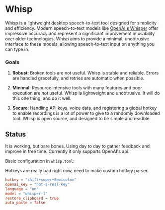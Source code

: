 # Whisp

Whisp is a lightweight desktop speech-to-text tool designed for simplicity and
efficiency. Modern speech-to-text models like [OpenAI's
Whisper](https://github.com/openai/whisper) offer impressive accuracy and
represent a significant improvement in usability over older technologies. Whisp
aims to provide a minimal, unobtrusive interface to these models, allowing
speech-to-text input on anything you can type in.

### Goals

1. **Robust**: Broken tools are not useful. Whisp is stable and reliable. Errors
   are handled gracefully, and retries are automatic when possible.

2. **Minimal**: Resource intensive tools with many features and poor execution
   are not useful. Whisp is lightweight and unobtrusive. It will do this one
   thing, and do it well.

3. **Secure**: Handling API keys, voice data, and registering a global
   hotkey to enable recordings is a lot of power to give to a randomly
   downloaded tool. Whisp is open source, and designed to be simple and readble.

## Status

It is working, but bare bones. Using day to day to gather feedback and improve
in free time. Currently it only supports OpenAI's api.

Basic configuration in `whisp.toml`:

Hotkeys are really bad right now, need to make custom hotkey parser.

```toml
hotkey = "shift+super+Semicolon"
openai_key = "not-a-real-key"
language = "en"
model = "whisper-1"
restore_clipboard = true
auto_paste = false
```
